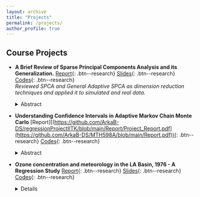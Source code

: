 ```yaml
---
layout: archive
title: "Projects"
permalink: /projects/
author_profile: true
---
```


## Course Projects

- **A Brief Review of Sparse Principal Components Analysis and its Generalization.**  [Report](https://github.com/ArkaB-DS/SPCA/blob/main/Multivariate_Project.pdf){: .btn--research} [Slides](https://github.com/ArkaB-DS/SPCA/blob/main/Multivariate_Project__slides_.pdf){: .btn--research} [Codes](https://github.com/ArkaB-DS/SPCA){: .btn--research}   
_Reviewed SPCA and General Adaptive SPCA as dimension reduction techniques and applied it to simulated and real data._
  <details>
      <summary>Abstract</summary>
  
  >Principal Component Analysis is a widely studied methodology as it is a useful technique for dimension reduction. In this report, we discuss Sparse Principal Component Analysis (SPCA), which is a modification over PCA. This method is able to resolve the interpretation issue of PCA. Additionally, it provides sparse        loadings to the principal components. The main idea of SPCA comes from the relationship between PCA problem and regression analysis. We also discuss GAS-PCA,        which is a generalization over SPCA and this method performs better than SPCA, even in finite sample cases. Our report is mainly based on [Zou et al. (2006)]        (https://doi.org/10.1198/106186006X113430) and its extension [Leng and Wang (2009)](https://doi.org/10.1198/jcgs.2009.0012).
  
  </details>
  
- **Understanding Confidence Intervals in Adaptive Markov Chain Monte Carlo**  [Report][(https://github.com/ArkaB-DS/regressionProjectIITK/blob/main/Report/Project_Report.pdf](https://github.com/ArkaB-DS/MTH598A/blob/main/Report.pdf)){: .btn--research} [Codes](https://github.com/ArkaB-DS/MTH598A){: .btn--research}
  <details>
      <summary>Abstract</summary>
  
  >In this report, we attempt to understand the problems in asymptotic variance estimation for Adaptive Markov Chain Monte Carlo (AMCMC) and the
role of confidence intervals in providing consistent estimation procedures for
the asymptotic variance. The report is primarily based on [Atchade´ (2012)](http://citeseerx.ist.psu.edu/viewdoc/download?doi=10.1.1.765.8899&rep=rep1&type=pdf).
  
  </details>
  
- **Ozone concentration and meteorology in the LA Basin, 1976 - A Regression Study**  [Report](https://github.com/ArkaB-DS/regressionProjectIITK/blob/main/Report/Project_Report.pdf){: .btn--research} [Slides](https://github.com/ArkaB-DS/regressionProjectIITK/blob/main/Presentation/Project_PPT.pdf){: .btn--research} [Codes](https://github.com/ArkaB-DS/regressionProjectIITK){: .btn--research}
  <details>
      <summary>Details</summary>
 
  >- Performed Exploratory Data Analysis on the Ozone (LA Basin, 1976) dataset to understand the effect of meteorological variables in predicting Ozone concentration.
  >- Confirmed multicollinearity, heteroscedasticity, normality, and auto-correlation with appropriate tests and took corrective measures for each, developing \textbf{three parametric predictive models}.
  >- Implemented Alternating Conditional Expectation (ACE) algorithm to create a non-parametric model that improved R^2 by 8% and RMSE by 62% with respect to the best of the three parametric models.
  
  </details>
